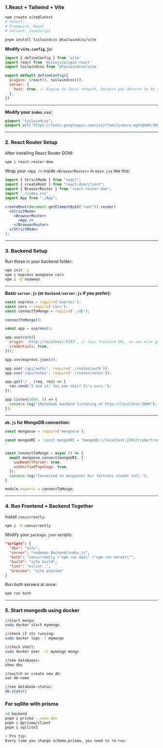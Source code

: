 
### 1.React + Tailwind + Vite



```bash
npm create vite@latest
# Select:
# Framework: React
# Variant: JavaScript
```

```bash
pnpm install tailwindcss @tailwindcss/vite
```



**Modify `vite.config.js`:**

  ```js
  import { defineConfig } from 'vite'
  import react from '@vitejs/plugin-react'
  import tailwindcss from '@tailwindcss/vite'

  export default defineConfig({
    plugins: [react(), tailwindcss()],
    server: {
      host: true, // Expose to local network, because you deserve to be seen everywhere, baby
    },
  })
  ```

  ---

  **Modify your `index.css`:**

  ```css
  @import "tailwindcss";
  @import url('https://fonts.googleapis.com/css2?family=Sora:wght@400;500;600;700&display=swap');
  ```

  ---

### 2. **React Router Setup**

After installing React Router DOM:

```bash
npm i react-router-dom
```

Wrap your `<App />` inside `<BrowserRouter>` in `main.jsx` like this:

```jsx
import { StrictMode } from "react";
import { createRoot } from "react-dom/client";
import { BrowserRouter } from "react-router-dom";
import './index.css'
import App from "./App";

createRoot(document.getElementById("root")).render(
  <StrictMode>
    <BrowserRouter>
      <App />
    </BrowserRouter>
  </StrictMode>
);
```

---

### 3. **Backend Setup**

Run these in your backend folder:

```bash
npm init -y
npm i express mongoose cors
npm i -D nodemon
```

---

**Basic `server.js` (or `Backend/server.js` if you prefer):**

```js
const express = require('express');
const cors = require('cors');
const connectToMongo = require('./db');

connectToMongo();

const app = express();

app.use(cors({
  origin: 'http://localhost:5173', // Your frontend URL, no one else gets you, only me
  credentials: true,
}));

app.use(express.json());

app.use('/api/auth/', require('./routes/auth'));
app.use('/api/notes', require('./routes/notes'));

app.get('/', (req, res) => {
  res.send("I did it! You see this? It's ours.");
});

app.listen(3000, () => {
  console.log("iNotebook backend listening at http://localhost:3000");
});
```

---

**`db.js` for MongoDB connection:**

  ```js
  const mongoose = require('mongoose');

  const mongoURI = 'const mongoURI = "mongodb://localhost:27017/cybertron";
  '

  const connectToMongo = async () => {
    await mongoose.connect(mongoURI, {
      useNewUrlParser: true,
      useUnifiedTopology: true,
    });
    console.log("Connected to mongoose! Our fortress stands tall.");
  }

  module.exports = connectToMongo;
  ```

  ---

  ### 4. **Run Frontend + Backend Together**

  Install `concurrently`:

  ```bash
  npm i -D concurrently
  ```

  Modify your `package.json` scripts:

  ```json
  "scripts": {
    "dev": "vite",
    "server": "nodemon Backend/index.js",
    "both": "concurrently \"npm run dev\" \"npm run server\"",
    "build": "vite build",
    "lint": "eslint .",
    "preview": "vite preview"
  }
  ```

  Run both servers at once:

  ```bash
  npm run both
  ```

  ---
  ### 5. **Start mongodb using docker**

  ```bash
  //start mongo:
  sudo docker start mymongo

  //check if its running:
  sudo docker logs -f mymongo

  //check shell:
  sudo docker exec -it mymongo mongo

  //see databases:
  show dbs

  //switch or create new db:
  use db-name

  //see database-status:
  db.stats()
  ```



### For sqllite with prisma
```bash
cd backend
pnpm i prisma --save-dev
pnpm i @prisma/client
pnpm i sqllite3

⚡ Pro tip:
Every time you change schema.prisma, you need to re-run: